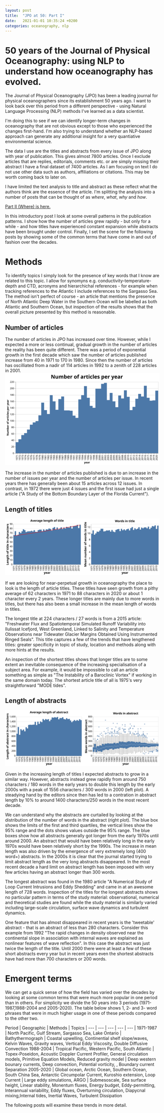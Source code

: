 ```yaml
---
layout: post
title:  "JPO at 50: Part I"
date:   2021-01-01 10:35:24 +0200
categories: oceanography, nlp
---
```


# 50 years of the Journal of Physical Oceanography: using NLP to understand how oceanography has evolved.
The Journal of Physical Oceanography (JPO) has been a leading journal for physical oceanographers since its
establishment 50 years ago. I want to look back over this period from a different perspective - using Natural Language Processing (NLP) methods I've learned as a data scientist.

I'm doing this to see if we can identify longer-term changes in oceanography that are not obvious except to those who experienced the changes first-hand. I'm also trying to understand whether an NLP-based approach can generate any additional insight for a very quantiative environmental science.

The data I use are the titles and abstracts from every issue of JPO along with year of publication.
This gives almost 7800 articles. Once I exclude articles that are replies, editorials, comments etc. or are simply missing their
abstract I have a final dataset of 7400 articles. As I am focusing on text I do not use other data such as authors, affiliations or citations. This may be worth coming back to later on.

I have limited the text analysis to title and abstract as these reflect what the authors think are the essence of the article. I'm  splitting the analysis into a number of posts that can be thought of as *where*, *what*, *why* and *how*. 

[Part II (Where) is here.](https://braaannigan.github.io/oceanography,/nlp/2021/01/10/jpo-where.html)

In this introductory post I look at some overall patterns in the publication patterns. I show how the number of articles grew rapidly - but only for a while - and how titles have experienced constant expansion while abstracts have been brought under control. Finally, I set the scene for the following posts by showing some of the common terms that have come in and out of fashion over the decades.

# Methods

To identify topics I simply look for the presence of key words that I know are related to this topic. I allow for synomyns e.g. conductivity-temperature-depth and CTD, acronyms and hierarchichal references - for example when tracking references to the Atlantic I include references to the Sargasso Sea.  The method isn't perfect of course - an article that mentions the presence of North Atlantic Deep Water in the Southern Ocean will be labelled as both Atlantic and Southern Ocean, but inspection of the results shows that the overall picture presented by this method is reasonable.

## Number of articles
The number of articles in JPO has increased over time. However, while I expected a more or less continual, gradual growth in the number of articles the reality has been quite different. There was a period of exponential growth in the first decade which saw the number of articles published increase from 40 in 1971 to 170 in 1980. Since then the number of articles has oscilliated from a nadir of 114 articles in 1992 to a zenith of 228 articles in 2001.
![Number of articles per year](/img/totalArticles.svg)

The increase in the number of articles published is due to an increase in the number of issues per year and the number of
articles per issue. In recent years there has generally been about 15 articles across 12 issues. In contrast, in 1972 there were just 4 issues and the first issue had just a single article ("A Study of the Bottom Boundary Layer of the Florida Current").


## Length of titles
![Length of articles' titles](/img/titleLength.svg)

If we are looking for near-perpetual growth in oceanography the place to look is the length of article titles. These titles have seen growth from a pithy average of 62 characters in 1971 to 88 characters in 2020 or about 1 character every 2 years. These longer titles are mainly due to more words in titles, but there has also been a small increase in the mean length of words in titles.

The longest title at 224 characters / 27 words is from a 2015 article: "Freshwater Flux and Spatiotemporal Simulated Runoff Variability into Ilulissat Icefjord, West Greenland, Linked to Salinity and Temperature Observations near Tidewater Glacier Margins Obtained Using Instrumented Ringed Seals". This title captures a few of the trends that have lengthened titles: greater
specificity in topic of study, location and methods along with more hints at the results.

An inspection of the shortest titles shows that longer titles are to some extent an inevitable consequence of the increasing specialisation of a subject area. For example, it would be impossible to call an article something as simple as "The Instability of a Baroclinic Vortex" if working in the same domain today. The shortest article title of all is 1975's very straightforward "MODE tides".

## Length of abstracts
![Length of articles' abstracts](/img/abstractLength.svg)

Given in the increasing length of titles I expected abstracts to grow in a similar way. However, abstracts instead grew rapidly from around 750 characters / 180 words in the early years to double this length by the early 2000s with a peak of 1556 characters / 300 words in 2000 (left plot). A steadying hand by the editors since then has led to a contration in abstract length by 10% to around 1400 characters/250 words in the most recent decade. 

We can understand why the abstracts are curtailed by looking at the distribution of the number of words in the abstract (right plot). The blue box shows the limits of the first and third quartiles, the vertical lines show the 95% range and the dots shows values outside the 95% range. The blue boxes show how all abstracts generally got longer from the early 1970s until around 2000. An abstract that would have been relatively long in the early 1970s would have been relatively short by the 1990s. The increase in mean length was also driven by the emergence of very extremely long (400 word+) abstracts. In the 2000s it is clear that the journal started trying to limit abstract length as the very long abstracts disappeared. In the most recent decade a hard limit on abstract length has been imposed with very few articles having an abstract longer than 300 words. 

The longest abstract was found in the 1980 article "A Numerical Study of Loop Current Intrusions and Eddy Shedding" and came in at an awesome length of 728 words. Inspection of the titles for the longest abstracts shows no particular pattern in terms of the study material: observational, numerical and theoretical studies are found while the study material is similarly varied including large-scale circulation, surface wave dynamics and turbulent dynamics.

One feature that has almost disappeared in recent years is the 'tweetable' abstract - that is an abstract of less than 280 characters. Consider this example from 1992 "The rapid changes in density observed near the continental slope in association with internal waves are explained as nonlinear features of wave reflection". In this case the abstract was just twice the length of the title.  Until 2000 there were at least a few of these short abstracts every year but in recent years even the shortest
abstracts have had more than 700 characters or 200 words.

# Emergent terms
We can get a quick sense of how the field has varied over the decades by looking at some common terms that were much more popular in one period than in others. For simplicity we divide the 50 years into 3 periods (1971-1987,1988-2004 and 2005-2020). The table below shows 1, 2- and 3- word phrases that were in much higher usage in one of these periods compared to the other two.

Period | Geographic | Methods | Topics |
 --- | --- | --- | --- | --- |
1971-1987 | North Pacific, Gulf Stream, Sargasso Sea, Lake Ontario | Bathythermograph | Coastal upwelling, Continential shelf slope/waves, Kelvin Waves, Gravity waves, Vertical Eddy Viscosity, Double Diffusive Convection
1988-2004 | Tropical Pacific, Western Pacific, South Atlantic | Topex-Poseidon, Acoustic Doppler Current Profiler, General circulation models, Primitive Equation Models, Reduced gravity model | Deep western bounary currents, Deep convection, Potential vorticity, , Boundary current Separation
2005-2020 | Global ocean, Arctic Ocean, Southern Ocean, South China Sea, Antarctic Circumpolar Current, Kuroshio extension, Loop Current | Large eddy simulations, ARGO | Submesoscale, Sea surface height, Linear stability, Monentum fluxes, Energy budget, Eddy-permitting, Interannual variability, Eddy fluxes, Overturning circulation, Diapycnal mixing,Internal tides, Inertial Waves, Turbulent Dissipation

The following posts will examine these trends in more detail.
